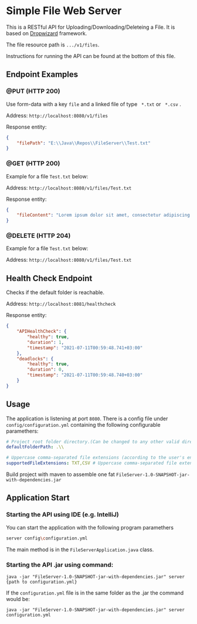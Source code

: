 
# Simple File Web Server

This is a RESTful API for Uploading/Downloading/Deleteing a File.
It is based on [Dropwizard](https://www.dropwizard.io) framework.

The file resource path is ```.../v1/files```.

Instructions for running the API can be found at the bottom of this file.

## Endpoint Examples

### @PUT (HTTP 200)
Use form-data with a key ```file``` and a linked file of type ``` *.txt```  or ``` *.csv``` .

Address: ```http://localhost:8080/v1/files``` 

Response entity:
```json
{
    "filePath": "E:\\Java\\Repos\\FileServer\\Test.txt"
}
```

### @GET (HTTP 200)
Example for a file ```Test.txt``` below:

Address: ```http://localhost:8080/v1/files/Test.txt```

Response entity:
```json
{
    "fileContent": "Lorem ipsum dolor sit amet, consectetur adipiscing elit..."
}
```

### @DELETE (HTTP 204)
Example for a file ```Test.txt``` below:

Address: ```http://localhost:8080/v1/files/Test.txt```

## Health Check Endpoint
Checks if the default folder is reachable.

Address: ```http://localhost:8081/healthcheck```

Response entity:
```json
{
    "APIHealthCheck": {
        "healthy": true,
        "duration": 1,
        "timestamp": "2021-07-11T00:59:48.741+03:00"
    },
    "deadlocks": {
        "healthy": true,
        "duration": 0,
        "timestamp": "2021-07-11T00:59:48.740+03:00"
    }
}
```

## Usage
The application is listening at port ```8080```.
There is a config file under ```config/configuration.yml``` containing the following configurable paramethers:
```yaml
# Project root folder directory.(Can be changed to any other valid directory)
defaultFolderPath: .\\

# Uppercase comma-separated file extensions (according to the user's entitlements)
supportedFileExtensions: TXT,CSV # Uppercase comma-separated file extensions (according to the user's entitlements)
```

Build project with maven to assemble one fat ```FileServer-1.0-SNAPSHOT-jar-with-dependencies.jar```


## Application Start 

### Starting the API using IDE (e.g. IntelliJ)

You can start the application with the following program paramethers

```bash
server config\configuration.yml
```

The main method is in the ```FileServerApplication.java``` class.

### Starting the API .jar using command:

```java -jar "FileServer-1.0-SNAPSHOT-jar-with-dependencies.jar" server {path to configuration.yml}```

If the ```configuration.yml``` file is in the same folder as the .jar the command would be:

```java -jar "FileServer-1.0-SNAPSHOT-jar-with-dependencies.jar" server configuration.yml```